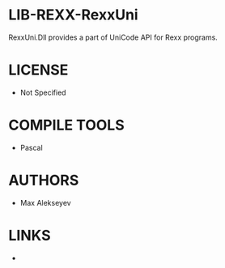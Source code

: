 LIB-REXX-RexxUni
================

RexxUni.Dll provides a part of UniCode API for Rexx programs. 

LICENSE
===============
* Not Specified

COMPILE TOOLS
===============
* Pascal
 
AUTHORS
===============
* Max Alekseyev

LINKS
===============
* 
